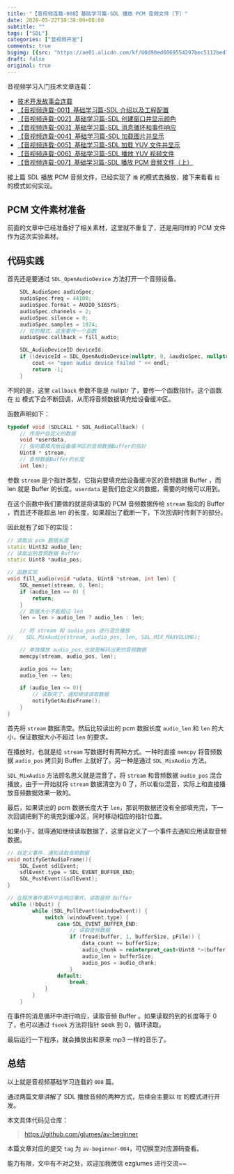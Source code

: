 ```yaml
---
title: "【音视频连载-008】基础学习篇-SDL 播放 PCM 音频文件（下）"
date: 2020-03-22T18:38:09+08:00
subtitle: ""
tags: ["SDL"]
categories: ["音视频开发"]
comments: true
bigimg: [{src: "https://ae01.alicdn.com/kf/U0d90ed6069554297bec5112bed73109aN.jpg", desc: ""}]
draft: false
original: true
---
```


音视频学习入门技术文章连载：

* [技术开发故事会连载](https://mp.weixin.qq.com/s/3uDZtUKngHbDBZd3jFyzpA)
* [【音视频连载-001】基础学习篇-SDL 介绍以及工程配置](https://mp.weixin.qq.com/s/ZKrUiauxSKpfctFD4iHT8g)
* [【音视频连载-002】基础学习篇-SDL 创建窗口并显示颜色](https://mp.weixin.qq.com/s/-Gh96TxhcQV9dQXDcQCqeA)
* [【音视频连载-003】基础学习篇-SDL 消息循环和事件响应](https://mp.weixin.qq.com/s/OfzfohB3L0zcFcJSLeLbQw)
* [【音视频连载-004】基础学习篇-SDL 加载图片并显示](https://mp.weixin.qq.com/s/cJHfSK724zYhP65_WLh8Tw)
* [【音视频连载-005】基础学习篇-SDL 加载 YUV 文件并显示](https://mp.weixin.qq.com/s/nCidtYLmB8_LtAzbW14skg)
* [【音视频连载-006】基础学习篇-SDL 播放 YUV 视频文件](https://mp.weixin.qq.com/s/9FSIVhd1TE3dDCIFmU02tw)
* [【音视频连载-007】基础学习篇-SDL 播放 PCM 音频文件（上）](https://mp.weixin.qq.com/s/VuWqZIG_HhghEsUYxnLwSw)


接上篇 SDL 播放 PCM 音频文件，已经实现了 `推` 的模式去播放，接下来看看 `拉` 的模式如何实现。

<!--more-->

## PCM 文件素材准备

前面的文章中已经准备好了相关素材，这里就不重复了，还是用同样的 PCM 文件作为这次实验素材。


## 代码实践

首先还是要通过 `SDL_OpenAudioDevice` 方法打开一个音频设备。

```cpp
    SDL_AudioSpec audioSpec;
    audioSpec.freq = 44100;
    audioSpec.format = AUDIO_S16SYS;
    audioSpec.channels = 2;
    audioSpec.silence = 0;
    audioSpec.samples = 1024;
    // 拉的模式，这里要传一个函数
    audioSpec.callback = fill_audio;

    SDL_AudioDeviceID deviceId;
    if ((deviceId = SDL_OpenAudioDevice(nullptr, 0, &audioSpec, nullptr, SDL_AUDIO_ALLOW_ANY_CHANGE)) < 2) {
        cout << "open audio device failed " << endl;
        return -1;
    }
```

不同的是，这里 `callback` 参数不能是 nullptr 了，要传一个函数指针。这个函数在 `拉` 模式下会不断回调，从而将音频数据填充给设备缓冲区。

函数声明如下：

```cpp
typedef void (SDLCALL * SDL_AudioCallback) (
    // 传用户自定义的数据
    void *userdata, 
    // 指向要填充给设备缓冲区的音频数据Buffer的指针
    Uint8 * stream,
    // 音频数据Buffer的长度
    int len);
```

参数 `stream` 是个指针类型，它指向要填充给设备缓冲区的音频数据 Buffer ，而 len 就是 Buffer 的长度。`userdata` 是我们自定义的数据，需要的时候可以用到。

在这个函数中我们要做的就是将读取的 PCM 音频数据传给 `stream` 指向的 Buffer ，而且还不能超出 len 的长度，如果超出了截断一下，下次回调时传剩下的部分。

因此就有了如下的实现：

```cpp
// 读取出 pcm 数据长度
static Uint32 audio_len;
// 读取出的音频数据 Buffer
static Uint8 *audio_pos;

// 函数实现
void fill_audio(void *udata, Uint8 *stream, int len) {
    SDL_memset(stream, 0, len);
    if (audio_len == 0) {
        return;
    }
    // 数据大小不能超过 len
    len = len > audio_len ? audio_len : len;
    
    // 将 stream 和 audio_pos 进行混合播放
//    SDL_MixAudio(stream, audio_pos, len, SDL_MIX_MAXVOLUME);

    // 单独播放 audio_pos,也就是解码出来的音频数据
    memcpy(stream, audio_pos, len);

    audio_pos += len;
    audio_len -= len;

    if (audio_len <= 0){
        // 读取完了，通知继续读取数据
        notifyGetAudioFrame();
    }
}
```


首先将 `stream` 数据清空。然后比较读出的 pcm 数据长度 `audio_len` 和 `len` 的大小，保证数据大小不超过 `len` 的要求。

在播放时，也就是给 `stream` 写数据时有两种方式。一种时直接 `memcpy` 将音频数据 `audio_pos` 拷贝到 Buffer 上就好了。另一种是通过 `SDL_MixAudio` 方法。


`SDL_MixAudio` 方法顾名思义就是混音了，将 `stream` 和音频数据 `audio_pos` 混合播放，由于一开始就将 `stream` 数据清空为 0 了，所以看似混音，实际上和直接播放音频数据效果一致的。


最后，如果读出的 pcm 数据长度大于 `len`，那说明数据还没有全部填充完，下一次回调把剩下的填充到缓冲区，同时移动相应的指针位置。

如果小于，就得通知继续读取数据了，这里自定义了一个事件去通知应用读取音频数据。

```cpp
// 自定义事件，通知读取音频数据
void notifyGetAudioFrame(){
    SDL_Event sdlEvent;
    sdlEvent.type = SDL_EVENT_BUFFER_END;
    SDL_PushEvent(&sdlEvent);
}

// 在程序事件循环中去响应事件，读取音频 Buffer
 while (!bQuit) {
        while (SDL_PollEvent(&windowEvent)) {
            switch (windowEvent.type) {
                case SDL_EVENT_BUFFER_END:
                    // 读取音频数据
                    if (fread(buffer, 1, bufferSize, pFile)) {
                        data_count += bufferSize;
                        audio_chunk = reinterpret_cast<Uint8 *>(buffer);
                        audio_len = bufferSize;
                        audio_pos = audio_chunk;
                    }
                default:
                    break;
            }
        }
    }
```

在事件的消息循环中进行响应，读取音频 Buffer 。如果读取的到的长度等于 0 了，也可以通过 `fseek` 方法将指针 seek 到 0，循环读取。


最后运行一下程序，就会播放出和原来 mp3 一样的音乐了。


## 总结

以上就是音视频基础学习连载的 `008` 篇。

通过两篇文章讲解了 SDL 播放音频的两种方式，后续会主要以 `拉` 的模式进行开发。

本文具体代码见仓库：

> https://github.com/glumes/av-beginner

本篇文章对应的提交 `tag` 为 `av-beginner-004`，可切换至对应源码查看。

能力有限，文中有不对之处，欢迎加我微信 ezglumes 进行交流~~